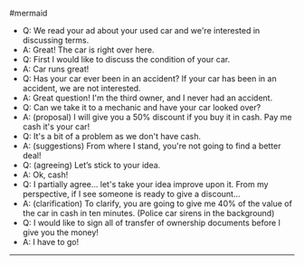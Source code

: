 #mermaid
- Q: We read your ad about your used car and we're interested in discussing terms.
- A: Great! The car is right over here.
- Q: First I would like to discuss the condition of your car.
- A: Car runs great!
- Q: Has your car ever been in an accident? If your car has been in an accident, we are not interested.
- A: Great question! I'm the third owner, and I never had an accident.
- Q: Can we take it to a mechanic and have your car looked over?
- A: (proposal) I will give you a 50% discount if you buy it in cash. Pay me cash it's your car!
- Q: It's a bit of a problem as we don't have cash. 
- A: (suggestions) From where I stand, you're not going to find a better deal!
- Q: (agreeing) Let’s stick to your idea. 
- A: Ok, cash!
- Q: I partially agree... let's take your idea improve upon it. From my perspective, if I see someone is ready to give a discount...
- A: (clarification) To clarify, you are going to give me 40% of the value of the car in cash in ten minutes.
  (Police car sirens in the background)
- Q: I would like to sign all of transfer of ownership documents before I give you the money!
- A: I have to go!

---